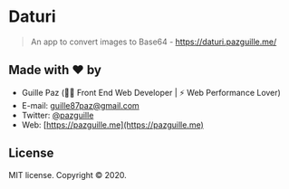 # Daturi

> An app to convert images to Base64 - https://daturi.pazguille.me/

## Made with ❤ by

- Guille Paz (👨‍💻 Front End Web Developer | ⚡️ Web Performance Lover)
- E-mail: [guille87paz@gmail.com](mailto:guille87paz@gmail.com)
- Twitter: [@pazguille](https://twitter.com/pazguille)
- Web: [https://pazguille.me](https://pazguille.me)

## License
MIT license. Copyright © 2020.
